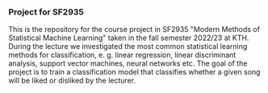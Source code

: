### Project for SF2935 

This is the repository for the course project in SF2935 "Modern Methods of Statistical Machine Learning" taken in the fall semester 2022/23 at KTH. During the lecture we investigated the most common statistical learning methods for classification, e. g. linear regression, linear discriminant analysis, support vector machines, neural networks etc. The goal of the project is to train a classification model that classifies whether a given song will be liked or disliked by the lecturer.
